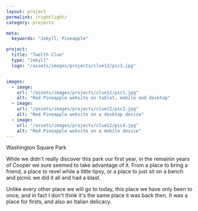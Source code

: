 ```yaml
---
layout: project
permalink: /rightlight/
category: projects

meta:
  keywords: "Jekyll, Pineapple"

project:
  title: "Twelth Clue"
  type: "Jekyll"
  logo: "/assets/images/projects/clue12/pic3.jpg"


images:
  - image:
    url: "/assets/images/projects/clue12/pic1.jpg"
    alt: "Red Pineapple website on tablet, mobile and desktop"
  - image:
    url: "/assets/images/projects/clue12/pic2.jpg"
    alt: "Red Pineapple website on a desktop device"
  - image:
    url: "/assets/images/projects/clue12/pic4.jpg"
    alt: "Red Pineapple website on a mobile device"
---
```


<p>Washington Square Park</p>
<p></p>
<p>While we didn't really discover this park our first year, in the remainin years of Cooper we sure seemed to take advantage of it.  From a place to bring a friend, a place to revel while a little tipsy, or a place to just sit on a bench and picnic we did it all and had a blast.</p>
<p></p>
<p>Unlike every other place we will go to today, this place we have only been to once, and in fact I don't think it's the same place it was back then.  It was a place for firsts, and also an Italian delicacy.  </p>
